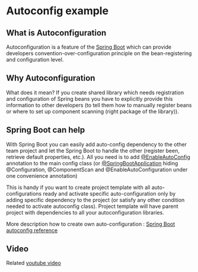 Autoconfig example
==================

## What is Autoconfiguration
Autoconfiguration is a feature of the [Spring Boot](http://projects.spring.io/spring-boot/ "Spring Boot project")
which can provide developers convention-over-configuration principle on the bean-registering and configuration level.

## Why Autoconfiguration
What does it mean? If you create shared library which needs registration and configuration of Spring beans you have
to explicitly provide this information to other developers (to tell them how to manually register beans or where to set up component scanning (right package of the library)).

## Spring Boot can help
With Spring Boot you can easily add auto-config dependency to the other team project and let the Spring Boot to handle the other (register
been, retrieve default properties, etc.). All you need is to add
[@EnableAutoConfig](http://docs.spring.io/autorepo/docs/spring-boot/1.2.0.RC2/api/org/springframework/boot/autoconfigure/EnableAutoConfiguration.html)
 annotation to the main config class (or [@SpringBootApplication](http://docs.spring.io/autorepo/docs/spring-boot/1.2.0.RC2/api/org/springframework/boot/autoconfigure/SpringBootApplication.html)
 hiding @Configuration, @ComponentScan and @EnableAutoConfiguration under one convenience annotation)

This is handy if you want to create project template with all auto-configurations ready and activate specific
auto-configuration only by adding specific dependency to the project (or satisfy any other condition needed
to activate autoconfig class). Project template will have parent project with dependencies to all your autoconfiguration libraries.


More description how to create own auto-configuration :
[Spring Boot autoconfig reference](http://docs.spring.io/spring-boot/docs/current-SNAPSHOT/reference/htmlsingle/#boot-features-developing-auto-configuration)


## Video
Related [youtube video](http://youtu.be/fEuXdeJPY7U)